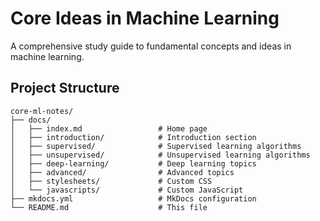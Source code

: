 # Core Ideas in Machine Learning

A comprehensive study guide to fundamental concepts and ideas in machine learning.

## Project Structure

```
core-ml-notes/
├── docs/
│   ├── index.md                 # Home page
│   ├── introduction/            # Introduction section
│   ├── supervised/              # Supervised learning algorithms
│   ├── unsupervised/            # Unsupervised learning algorithms
│   ├── deep-learning/           # Deep learning topics
│   ├── advanced/                # Advanced topics
│   ├── stylesheets/             # Custom CSS
│   └── javascripts/             # Custom JavaScript
├── mkdocs.yml                   # MkDocs configuration
└── README.md                    # This file
```